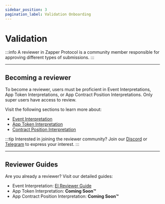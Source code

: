 ```yaml
---
sidebar_position: 3
pagination_label: Validation Onboarding
---
```


# Validation

:::info
A reviewer in Zapper Protocol is a community member responsible for approving different types of submissions.
:::

---

## Becoming a reviewer

To become a reviewer, users must be proficient in Event Interpretations, App Token Interpretations, or App Contract Position Interpretations. Only super users have access to review.

Visit the following sections to learn more about:

- [Event Interpretation](/docs/interpretation/event-interpretation/overview)
- [App Token Interpretation](/docs/interpretation/app-token-interpretation/overview)
- [Contract Position Interpretation](/docs/interpretation/contract-position-interpretation/overview)

:::tip
Interested in joining the reviewer community? Join our [Discord](https://zapper.xyz/discord) or [Telegram](https://t.me/+mAVxPRsA7bE3ZDkx) to express your interest.
:::

---

## Reviewer Guides

Are you already a reviewer? Visit our detailed guides:

- Event Interpretation: [EI Reviewer Guide](/docs/Interpretation/event-interpretation/reviewer-guide/event-review-process)
- App Token Interpretation: **Coming Soon™**
- App Contract Position Interpretation: **Coming Soon™**
